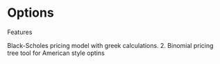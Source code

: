 # Options

Features

Black-Scholes pricing model with greek calculations. 2. Binomial pricing tree tool for American style optins
